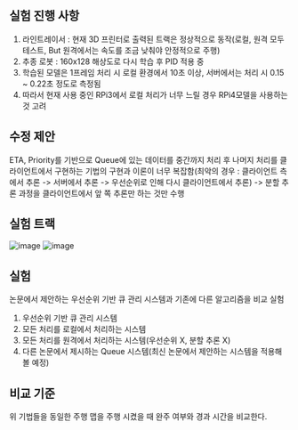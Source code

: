 ## 실험 진행 사항
1. 라인트레이서 : 현재 3D 프린터로 출력된 트랙은 정상적으로 동작(로컬, 원격 모두 테스트, But 원격에서는 속도를 조금 낮춰야 안정적으로 주행)
2. 추종 로봇 : 160x128 해상도로 다시 학습 후 PID 적용 중
3. 학습된 모델은 1프레임 처리 시 로컬 환경에서 10초 이상, 서버에서는 처리 시 0.15 ~ 0.22초 정도로 측정됨
4. 따라서 현재 사용 중인 RPi3에서 로컬 처리가 너무 느릴 경우 RPi4모델을 사용하는 것 고려

## 수정 제안
ETA, Priority를 기반으로 Queue에 있는 데이터를 중간까지 처리 후 나머지 처리를 클라이언트에서 구현하는 기법의 구현과 이론이 너무 복잡함(최악의 경우 : 클라이언트 측에서 추론 -> 서버에서 추론 -> 우선순위로 인해 다시 클라이언트에서 추론)
-> 분할 추론 과정을 클라이언트에서 앞 쪽 추론만 하는 것만 수행

## 실험 트랙
![image](https://github.com/user-attachments/assets/596b3054-8d62-42a6-89fc-ec38db9bc1cb)
![image](https://github.com/user-attachments/assets/808312be-674a-432c-870e-2e64e81cb013)

## 실험
논문에서 제안하는 우선순위 기반 큐 관리 시스템과 기존에 다른 알고리즘을 비교 실험
1. 우선순위 기반 큐 관리 시스템
2. 모든 처리를 로컬에서 처리하는 시스템
3. 모든 처리를 원격에서 처리하는 시스템(우선순위 X, 분할 추론 X)
4. 다른 논문에서 제시하는 Queue 시스템(최신 논문에서 제안하는 시스템을 적용해 볼 예정)

## 비교 기준
위 기법들을 동일한 주행 맵을 주행 시켰을 때 완주 여부와 경과 시간을 비교한다.
